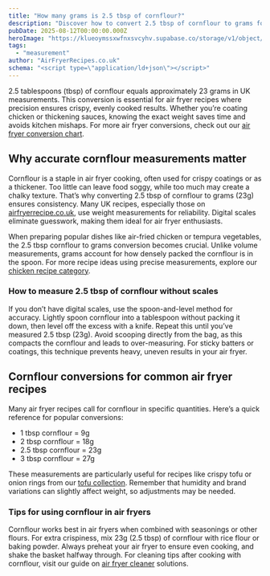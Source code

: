 ```yaml
---
title: "How many grams is 2.5 tbsp of cornflour?"
description: "Discover how to convert 2.5 tbsp of cornflour to grams for perfect air fryer recipes every time. Get accurate UK measurements now!"
pubDate: 2025-08-12T00:00:00.000Z
heroImage: "https://klueoymssxwfnxsvcyhv.supabase.co/storage/v1/object/public/md/how-many-grams-is-2-5-tbsp-of-cornflour-b2ac0e7f.webp"
tags:
  - "measurement"
author: "AirFryerRecipes.co.uk"
schema: "<script type=\"application/ld+json\"></script>"
---
```


<p>2.5 tablespoons (tbsp) of cornflour equals approximately 23 grams in UK measurements. This conversion is essential for air fryer recipes where precision ensures crispy, evenly cooked results. Whether you’re coating chicken or thickening sauces, knowing the exact weight saves time and avoids kitchen mishaps. For more air fryer conversions, check out our <a href=https://www.airfryerrecipe.co.uk/air-fryer-conversion-chart>air fryer conversion chart</a>.</p>

<h2>Why accurate cornflour measurements matter</h2>
<p>Cornflour is a staple in air fryer cooking, often used for crispy coatings or as a thickener. Too little can leave food soggy, while too much may create a chalky texture. That’s why converting 2.5 tbsp of cornflour to grams (23g) ensures consistency. Many UK recipes, especially those on <a href=https://www.airfryerrecipe.co.uk>airfryerrecipe.co.uk</a>, use weight measurements for reliability. Digital scales eliminate guesswork, making them ideal for air fryer enthusiasts.</p>

<p>When preparing popular dishes like air-fried chicken or tempura vegetables, the 2.5 tbsp cornflour to grams conversion becomes crucial. Unlike volume measurements, grams account for how densely packed the cornflour is in the spoon. For more recipe ideas using precise measurements, explore our <a href=https://www.airfryerrecipe.co.uk/recipe-category/chicken>chicken recipe category</a>.</p>

<h3>How to measure 2.5 tbsp of cornflour without scales</h3>
<p>If you don’t have digital scales, use the spoon-and-level method for accuracy. Lightly spoon cornflour into a tablespoon without packing it down, then level off the excess with a knife. Repeat this until you’ve measured 2.5 tbsp (23g). Avoid scooping directly from the bag, as this compacts the cornflour and leads to over-measuring. For sticky batters or coatings, this technique prevents heavy, uneven results in your air fryer.</p>

<h2>Cornflour conversions for common air fryer recipes</h2>
<p>Many air fryer recipes call for cornflour in specific quantities. Here’s a quick reference for popular conversions:</p>
<ul>
<li>1 tbsp cornflour = 9g</li>
<li>2 tbsp cornflour = 18g</li>
<li>2.5 tbsp cornflour = 23g</li>
<li>3 tbsp cornflour = 27g</li>
</ul>
<p>These measurements are particularly useful for recipes like crispy tofu or onion rings from our <a href=https://www.airfryerrecipe.co.uk/recipe-category/tofu>tofu collection</a>. Remember that humidity and brand variations can slightly affect weight, so adjustments may be needed.</p>

<h3>Tips for using cornflour in air fryers</h3>
<p>Cornflour works best in air fryers when combined with seasonings or other flours. For extra crispiness, mix 23g (2.5 tbsp) of cornflour with rice flour or baking powder. Always preheat your air fryer to ensure even cooking, and shake the basket halfway through. For cleaning tips after cooking with cornflour, visit our guide on <a href=https://www.airfryerrecipe.co.uk/air-fryer-cleaner>air fryer cleaner</a> solutions.</p>